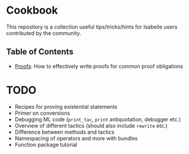 # Cookbook
This repository is a collection useful tips/tricks/hints for Isabelle users
contributed by the community.

## Table of Contents
- [Proofs](src/proofs): How to effectively write proofs for common proof obligations

# TODO
- Recipes for proving existential statements
- Primer on conversions
- Debugging ML code (`print_tac`, `print` antiquotation, debugger etc.)
- Overview of different tactics (should also include `rewrite` etc.)
- Difference between methods and tactics
- Namespacing of operators and more with bundles
- Function package tutorial
